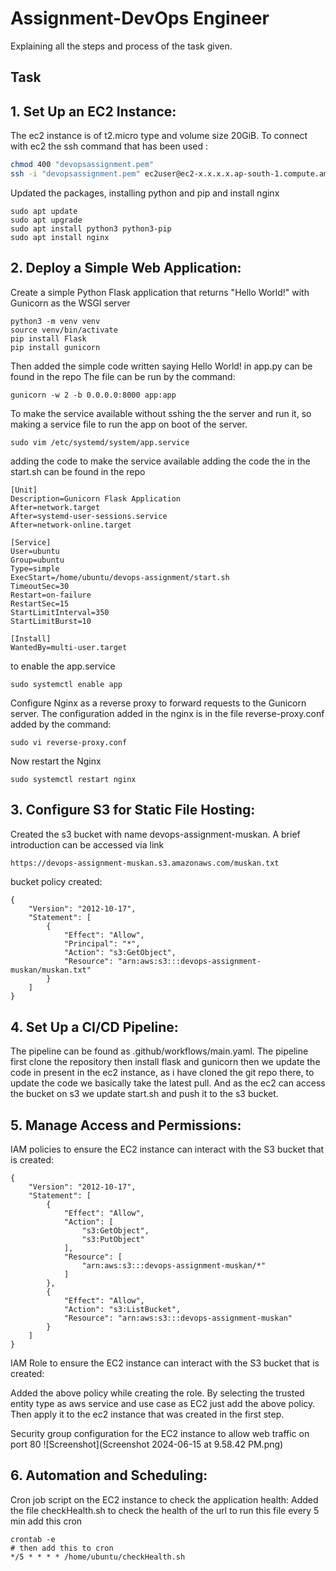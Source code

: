# Assignment-DevOps Engineer
Explaining all the steps and process of the task given.
## Task 
## 1. Set Up an EC2 Instance:
The ec2 instance is of t2.micro type and volume size 20GiB.
To connect with ec2 the ssh command that has been used : 
```sh
chmod 400 "devopsassignment.pem"
ssh -i "devopsassignment.pem" ec2user@ec2-x.x.x.x.ap-south-1.compute.amazonaws.com
```
Updated the packages, installing python and pip and install nginx
```
sudo apt update
sudo apt upgrade
sudo apt install python3 python3-pip
sudo apt install nginx
```
## 2. Deploy a Simple Web Application:
Create a simple Python Flask application that returns "Hello World!" with Gunicorn as the WSGI server
```
python3 -m venv venv
source venv/bin/activate
pip install Flask
pip install gunicorn
```
Then added the simple code written saying Hello World! in app.py can be found in the repo
The file can be run by the command:
```
gunicorn -w 2 -b 0.0.0.0:8000 app:app
```
To make the service available without sshing the the server and run it, so making a service file to run the app on boot of the server. 
```
sudo vim /etc/systemd/system/app.service
```
adding the code to make the service available adding the code the in the start.sh can be found in the repo
```
[Unit]
Description=Gunicorn Flask Application
After=network.target
After=systemd-user-sessions.service
After=network-online.target

[Service]
User=ubuntu
Group=ubuntu
Type=simple
ExecStart=/home/ubuntu/devops-assignment/start.sh
TimeoutSec=30
Restart=on-failure
RestartSec=15
StartLimitInterval=350
StartLimitBurst=10

[Install]
WantedBy=multi-user.target
```

to enable the app.service
```
sudo systemctl enable app
```

Configure Nginx as a reverse proxy to forward requests to the Gunicorn server.
The configuration added in the nginx is in the file reverse-proxy.conf added by the command:
```
sudo vi reverse-proxy.conf
```
Now restart the Nginx
```
sudo systemctl restart nginx
```
## 3. Configure S3 for Static File Hosting:
Created the s3 bucket with name devops-assignment-muskan. A brief introduction can be accessed via link
```sh
https://devops-assignment-muskan.s3.amazonaws.com/muskan.txt
```
bucket policy created:
```
{
    "Version": "2012-10-17",
    "Statement": [
        {
            "Effect": "Allow",
            "Principal": "*",
            "Action": "s3:GetObject",
            "Resource": "arn:aws:s3:::devops-assignment-muskan/muskan.txt"
        }
    ]
}
```
## 4. Set Up a CI/CD Pipeline:
The pipeline can be found as .github/workflows/main.yaml. The pipeline first clone the repository then 
install flask and gunicorn then we update the code in present in the ec2 instance, as i have cloned the git repo there,
to update the code we basically take the latest pull.
And as the ec2 can access the bucket on s3 we update start.sh and push it to the s3 bucket.

## 5. Manage Access and Permissions:
IAM policies to ensure the EC2 instance can interact with the S3 bucket that is created:
```
{
    "Version": "2012-10-17",
    "Statement": [
        {
            "Effect": "Allow",
            "Action": [
                "s3:GetObject",
                "s3:PutObject"
            ],
            "Resource": [
                "arn:aws:s3:::devops-assignment-muskan/*"
            ]
        },
        {
            "Effect": "Allow",
            "Action": "s3:ListBucket",
            "Resource": "arn:aws:s3:::devops-assignment-muskan"
        }
    ]
}
```
IAM Role to ensure the EC2 instance can interact with the S3 bucket that is created:


Added the above policy while creating the role. By selecting the trusted entity type as aws service and use case as EC2 just add the above policy.
Then apply it to the ec2 instance that was created in the first step.

Security group configuration for the EC2 instance to allow web traffic on port 80
![Screenshot](Screenshot 2024-06-15 at 9.58.42 PM.png)


## 6. Automation and Scheduling:
Cron job script on the EC2 instance to check the application health:
Added the file checkHealth.sh to check the health of the url 
to run this file every 5 min add this cron
```
crontab -e
# then add this to cron
*/5 * * * * /home/ubuntu/checkHealth.sh
```

















